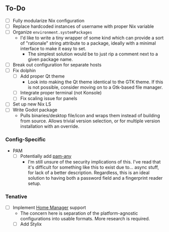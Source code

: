 ## To-Do
- [ ] Fully modularize Nix configuration
- [ ] Replace hardcoded instances of username with proper Nix variable
- [ ] Organize `environment.systemPackages`
    - I'd like to write a tiny wrapper of some kind which can provide a sort of "rationale" string attribute to a package, ideally with a minimal interface to make it easy to set. 
        - The simplest solution would be to just rip a comment next to a given package name.
- [ ] Break out configuration for separate hosts
- [ ] Fix dolphin
    - [ ] Add proper Qt theme
        - Look into making the Qt theme identical to the GTK theme. If this is not possible, consider moving on to a Gtk-based file manager.
    - [ ] Integrate proper terminal (not Konsole)
    - [ ] Fix scaling issue for panels
- [ ] Set up new Nix LS
- [ ] Write Godot package
    - Pulls binaries/desktop file/icon and wraps them instead of building from source. Allows trivial version selection, or for multiple version installation with an override.
### Config-Specific
- PAM
    - [ ] Potentially add [pam-any](https://github.com/ChocolateLoverRaj/pam-any)
        - I'm still unsure of the security implications of this. I've read that it's difficult for something like this to exist due to... async stuff, for lack of a better description. Regardless, this is an ideal solution to having both a password field and a fingerprint reader setup.
### Tenative
- [ ] Implement [Home Manager](https://github.com/nix-community/home-manager) support
    - The concern here is separation of the platform-agnostic configurations into usable formats. More research is required.
    - [ ] Add Stylix
